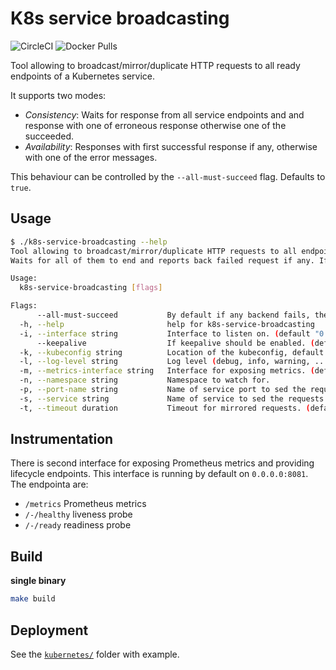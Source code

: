 # K8s service broadcasting

![CircleCI](https://img.shields.io/circleci/build/github/FUSAKLA/k8s-service-broadcasting/master?style=flat-square)
![Docker Pulls](https://img.shields.io/docker/pulls/fusakla/k8s-service-broadcasting?style=flat-square)

Tool allowing to broadcast/mirror/duplicate HTTP requests to all ready endpoints of a Kubernetes service.

It supports two modes:
 - _Consistency_: Waits for response from all service endpoints and and response with one of erroneous response otherwise one of the succeeded. 
 - _Availability_: Responses with first successful response if any, otherwise with one of the error messages.

This behaviour can be controlled by the `--all-must-succeed` flag. Defaults to `true`.

## Usage

```bash
$ ./k8s-service-broadcasting --help
Tool allowing to broadcast/mirror/duplicate HTTP requests to all endpoints of Kubernetes service.
Waits for all of them to end and reports back failed request if any. If not returns last successful.

Usage:
  k8s-service-broadcasting [flags]

Flags:
      --all-must-succeed           By default if any backend fails, the whole request fails. If disabled one succeeded response is enough. (default true)
  -h, --help                       help for k8s-service-broadcasting
  -i, --interface string           Interface to listen on. (default "0.0.0.0:8080")
      --keepalive                  If keepalive should be enabled. (default true)
  -k, --kubeconfig string          Location of the kubeconfig, default if in cluster config or value of KUBECONFIG env variable. (default "/home/fusakla/.kube/conf/kubeconfig.yaml")
  -l, --log-level string           Log level (debug, info, warning, ...) default info. (default "info")
  -m, --metrics-interface string   Interface for exposing metrics. (default "0.0.0.0:8081")
  -n, --namespace string           Namespace to watch for.
  -p, --port-name string           Name of service port to sed the requests to.
  -s, --service string             Name of service to sed the requests to.
  -t, --timeout duration           Timeout for mirrored requests. (default 10s)
```

## Instrumentation
There is second interface for exposing Prometheus metrics and providing lifecycle endpoints.
This interface is running by default on `0.0.0.0:8081`. The endpointa are:
- `/metrics` Prometheus metrics
- `/-/healthy` liveness probe
- `/-/ready` readiness probe 

## Build
**single binary**
```bash
make build
```

## Deployment
See the [`kubernetes/`](./kubernetes) folder with example.
